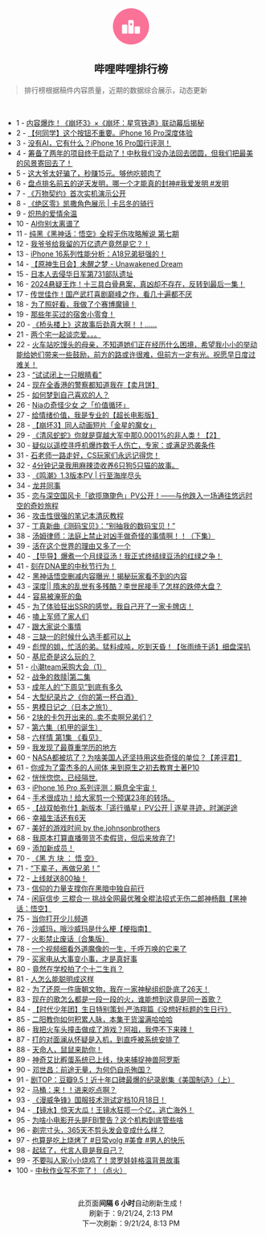 <div align="center">
    <img src="./assets/icon_rank.png" alt="logo" />
    <h2>哔哩哔哩排行榜</h>
</div>

> 排行榜根据稿件内容质量，近期的数据综合展示，动态更新

<br />

<ul><li><span>1 - <a href=https://www.bilibili.com/BV1YUtVeREs3>内容爆炸！《崩坏3》×《崩坏：星穹铁道》联动幕后揭秘</a></span></li><li><span>2 - <a href=https://www.bilibili.com/BV1zWtjezEAL>【何同学】这个按钮不重要。iPhone&nbsp;16&nbsp;Pro深度体验</a></span></li><li><span>3 - <a href=https://www.bilibili.com/BV1yXtjeSEDZ>没有AI，它有什么？iPhone&nbsp;16&nbsp;Pro国行评测！</a></span></li><li><span>4 - <a href=https://www.bilibili.com/BV1SYtYeqEMT>筹备了两年的项目终于启动了！中秋我们没办法回去团圆，但我们把最美的风景寄回去了！</a></span></li><li><span>5 - <a href=https://www.bilibili.com/BV1RutLeFEwn>这大爷太好骗了，秒赚15元。够他吃顿肉了</a></span></li><li><span>6 - <a href=https://www.bilibili.com/BV1bjtoeiE7N>盘点排名前五的逆天发明，哪一个才能真的封神#我爱发明&nbsp;#发明</a></span></li><li><span>7 - <a href=https://www.bilibili.com/BV1fwt7ekECF>《万物契约》首次实机演示公开</a></span></li><li><span>8 - <a href=https://www.bilibili.com/BV1ektXeAEcW>《绝区零》凯撒角色展示&nbsp;|&nbsp;卡吕冬的骑行</a></span></li><li><span>9 - <a href=https://www.bilibili.com/BV1HutWeAEvP>炽热的爱情余温</a></span></li><li><span>10 - <a href=https://www.bilibili.com/BV1RCteeUEAx>AI你别太离谱了</a></span></li><li><span>11 - <a href=https://www.bilibili.com/BV1jJtGedEkF>纯黑《黑神话：悟空》全程无伤攻略解说&nbsp;第七期</a></span></li><li><span>12 - <a href=https://www.bilibili.com/BV1G3tieJET7>我爷爷给我留的万亿遗产竟然是它？！</a></span></li><li><span>13 - <a href=https://www.bilibili.com/BV178tEeVEMD>iPhone&nbsp;16系列性能分析：A18兄弟挺强的！</a></span></li><li><span>14 - <a href=https://www.bilibili.com/BV1Xs4meLEWL>【原神生日会】未醒之梦&nbsp;-&nbsp;Unawakened&nbsp;Dream</a></span></li><li><span>15 - <a href=https://www.bilibili.com/BV1NktWe6ERE>日本人去侵华日军第731部队遗址</a></span></li><li><span>16 - <a href=https://www.bilibili.com/BV1SvtWe5EVg>2024悬疑王炸！十三具白骨悬案，真凶却不存在，反转到最后一集！</a></span></li><li><span>17 - <a href=https://www.bilibili.com/BV1pVtjejEkw>传世佳作！国产武打喜剧巅峰之作，看几十遍都不厌</a></span></li><li><span>18 - <a href=https://www.bilibili.com/BV1uutaePEyh>为了照好看，我做了个赛博魔镜！</a></span></li><li><span>19 - <a href=https://www.bilibili.com/BV16QtHeREnG>那些年买过的宿舍小零食！</a></span></li><li><span>20 - <a href=https://www.bilibili.com/BV1o1tLevELX>《桥头楼上》这故事后劲真大啊！！……</a></span></li><li><span>21 - <a href=https://www.bilibili.com/BV1QbtWeEEXL>两个宅一起谈恋爱。。。</a></span></li><li><span>22 - <a href=https://www.bilibili.com/BV1fRtYepEhu>火车站吃馒头的母亲，不知道她们正在经历什么困境，希望我小小的举动能给她们带来一些鼓励，前方的路或许很难，但前方一定有光。祝愿早日度过难关！</a></span></li><li><span>23 - <a href=https://www.bilibili.com/BV1MntieVEje>“试试闭上一只眼睛看”</a></span></li><li><span>24 - <a href=https://www.bilibili.com/BV1wztQejEpL>现在全香港的警察都知道我在【卖月饼】</a></span></li><li><span>25 - <a href=https://www.bilibili.com/BV1fg4meRE3U>如何梦到自己喜欢的人？</a></span></li><li><span>26 - <a href=https://www.bilibili.com/BV1fVtWebEiN>Niaの奇怪少女&nbsp;之「价值循环」</a></span></li><li><span>27 - <a href=https://www.bilibili.com/BV16cbceAEHz>给情绪价值，我是专业的【超长电影版】</a></span></li><li><span>28 - <a href=https://www.bilibili.com/BV1R849eKE8h>【崩坏3】同人动画短片「金星的魔女」</a></span></li><li><span>29 - <a href=https://www.bilibili.com/BV1PRtjeEEG9>《清风蛇蛇》你就是穿越大军中那0.0001%的非人类！【2】</a></span></li><li><span>30 - <a href=https://www.bilibili.com/BV1QVtLe4EQd>疑似以遥控寻呼机爆炸数千人伤亡，专家：或满足恐袭条件</a></span></li><li><span>31 - <a href=https://www.bilibili.com/BV1uCtjedELw>石老师一路走好，CS玩家们永远记得您！</a></span></li><li><span>32 - <a href=https://www.bilibili.com/BV1czbceMEKb>4分钟记录我用麻辣烫收养6只狗5只猫的故事。</a></span></li><li><span>33 - <a href=https://www.bilibili.com/BV1SJtfeGELi>《鸣潮》1.3版本PV&nbsp;|&nbsp;行至海岸尽头</a></span></li><li><span>34 - <a href=https://www.bilibili.com/BV1zEt5eNEbY>龙井同事</a></span></li><li><span>35 - <a href=https://www.bilibili.com/BV1yxtoe8E5c>恋与深空国风卡「欲揽旖旎色」PV公开！——与他跌入一场通往悠远时空的奇妙旅程</a></span></li><li><span>36 - <a href=https://www.bilibili.com/BV19mtie9ECb>攻击性很强的笔记本清灰教程</a></span></li><li><span>37 - <a href=https://www.bilibili.com/BV1eNtieWEZH>丁真新曲《测码宝贝》：“别抽我的数码宝贝！”</a></span></li><li><span>38 - <a href=https://www.bilibili.com/BV14athe8Emh>汤姆律师：法庭上禁止对凶手做奇怪的事情啊！！（下集）</a></span></li><li><span>39 - <a href=https://www.bilibili.com/BV1awtEeaEwJ>活在这个世界的理由又多了一个</a></span></li><li><span>40 - <a href=https://www.bilibili.com/BV1T9tXeREPV>【毕导】爆煮一个月绿豆汤！我正式终结绿豆汤的红绿之争！</a></span></li><li><span>41 - <a href=https://www.bilibili.com/BV1dNtse9En8>刻在DNA里的中秋节行为！</a></span></li><li><span>42 - <a href=https://www.bilibili.com/BV1WPtHeZEPW>黑神话悟空删减内容曝光！揭秘玩家看不到的内容</a></span></li><li><span>43 - <a href=https://www.bilibili.com/BV13ktEeNEoK>深度||&nbsp;隋末的乱世有多残酷？李世民接手了怎样的跌停大盘？</a></span></li><li><span>44 - <a href=https://www.bilibili.com/BV1UetHeTEs2>容易被淹死的鱼</a></span></li><li><span>45 - <a href=https://www.bilibili.com/BV1FgtHe9E6U>为了体验狂出SSR的感觉，我自己开了一家卡牌店！</a></span></li><li><span>46 - <a href=https://www.bilibili.com/BV1NKtWeKEBA>嗑上军师了家人们</a></span></li><li><span>47 - <a href=https://www.bilibili.com/BV1TXtneKEXp>跟大家说个事情</a></span></li><li><span>48 - <a href=https://www.bilibili.com/BV1uBt5eHExN>三缺一的时候什么选手都可以上</a></span></li><li><span>49 - <a href=https://www.bilibili.com/BV1TFtZeTE4M>彪悍的姐，忙活的弟。猛料成吨，吃到天昏！【张雨绮于适】细盘深扒</a></span></li><li><span>50 - <a href=https://www.bilibili.com/BV19ytpe7Eev>基尼奇是这么玩的？</a></span></li><li><span>51 - <a href=https://www.bilibili.com/BV1WstpeAED3>小潮team采购大会（1）</a></span></li><li><span>52 - <a href=https://www.bilibili.com/BV1RytVetEqB>战争的救赎|第二集</a></span></li><li><span>53 - <a href=https://www.bilibili.com/BV1xHtpeNEJA>成年人的“下周见”到底有多久</a></span></li><li><span>54 - <a href=https://www.bilibili.com/BV1zVtYeHEp2>大型纪录片之《你的第一杯白酒》</a></span></li><li><span>55 - <a href=https://www.bilibili.com/BV1GytnerEbm>男模日记之（日本之旅1）</a></span></li><li><span>56 - <a href=https://www.bilibili.com/BV1j1tse4EMK>2块的卡包开出来的..卖不卖啊兄弟们？</a></span></li><li><span>57 - <a href=https://www.bilibili.com/BV19htxedEYV>第六集（机甲的诞生）</a></span></li><li><span>58 - <a href=https://www.bilibili.com/BV1YptMeMEcV>六样情&nbsp;第1集&nbsp;《看见》</a></span></li><li><span>59 - <a href=https://www.bilibili.com/BV1NAtWeTEdW>我发现了最尊重学历的地方</a></span></li><li><span>60 - <a href=https://www.bilibili.com/BV1n8tpefEfV>NASA都被坑了？为啥美国人还坚持用这些奇怪的单位？【差评君】</a></span></li><li><span>61 - <a href=https://www.bilibili.com/BV1vwteemEpx>你成为了雷杰多的人间体&nbsp;来到原生之初去教育土著P10</a></span></li><li><span>62 - <a href=https://www.bilibili.com/BV1nJ4deQE9j>恍恍惚惚，已经隔世.</a></span></li><li><span>63 - <a href=https://www.bilibili.com/BV1pGt5euEyh>iPhone&nbsp;16&nbsp;Pro&nbsp;系列评测：瞬息全宇宙！</a></span></li><li><span>64 - <a href=https://www.bilibili.com/BV1eGbceREWA>手术很成功！给大家剪一个预谋23年的转场。</a></span></li><li><span>65 - <a href=https://www.bilibili.com/BV1git5eXECF>【战双帕弥什】新版本「遥行循星」PV公开&nbsp;|&nbsp;逐星寻迹，时渊逆途</a></span></li><li><span>66 - <a href=https://www.bilibili.com/BV1RJtHe2EWG>幸福生活还有6天</a></span></li><li><span>67 - <a href=https://www.bilibili.com/BV1vwt3eJEmv>美好的游戏时间&nbsp;by&nbsp;the.johnsonbrothers</a></span></li><li><span>68 - <a href=https://www.bilibili.com/BV1SJtLeWEtT>我原本打算直播带货不卖假货，但后来放弃了!</a></span></li><li><span>69 - <a href=https://www.bilibili.com/BV1RCteeUEHp>添加新成员！</a></span></li><li><span>70 - <a href=https://www.bilibili.com/BV1jptWeWENV>《黑&nbsp;方&nbsp;块&nbsp;：&nbsp;悟&nbsp;空》</a></span></li><li><span>71 - <a href=https://www.bilibili.com/BV1AytHehEc2>“下辈子，再做兄弟！”</a></span></li><li><span>72 - <a href=https://www.bilibili.com/BV1sBthexE8u>上线就送800抽！</a></span></li><li><span>73 - <a href=https://www.bilibili.com/BV1xPtWeiEs6>信仰的力量支撑你在黑暗中独自前行</a></span></li><li><span>74 - <a href=https://www.bilibili.com/BV15EtgeUEaD>闲庭信步&nbsp;三棍合一&nbsp;挑战全网最优雅全棍法招式无伤二郎神杨戬【黑神话：悟空】</a></span></li><li><span>75 - <a href=https://www.bilibili.com/BV1Q8tve7Eb3>当你打开少儿频道</a></span></li><li><span>76 - <a href=https://www.bilibili.com/BV18QtpeyEuM>沙威玛，哦沙威玛是什么梗【梗指南】</a></span></li><li><span>77 - <a href=https://www.bilibili.com/BV1mCtxe2EHJ>火影禁止废话（合集版）</a></span></li><li><span>78 - <a href=https://www.bilibili.com/BV1ARtjeEEo1>一个视频细看外道魔像的一生，千呼万唤的它来了</a></span></li><li><span>79 - <a href=https://www.bilibili.com/BV1dRtQeNEex>买家电从大事变小事，才是真好事</a></span></li><li><span>80 - <a href=https://www.bilibili.com/BV12WtserE5t>竟然在学校拍了个十二生肖？</a></span></li><li><span>81 - <a href=https://www.bilibili.com/BV1ZiteeWEM7>人怎么能聪明成这样</a></span></li><li><span>82 - <a href=https://www.bilibili.com/BV1titYevEzT>为了还原一件唐朝文物，我在一家神秘组织卧底了26天！</a></span></li><li><span>83 - <a href=https://www.bilibili.com/BV111tveTEjv>现在的歌怎么都是一段一段的火，谁能想到这竟是同一首歌？</a></span></li><li><span>84 - <a href=https://www.bilibili.com/BV1mktZeqEc4>【时代少年团】生日特别策划·严浩翔篇《没想好标题的生日行》</a></span></li><li><span>85 - <a href=https://www.bilibili.com/BV1JatpetEiW>二阳教你如何积累人脉，本集干货溜满哈哈哈</a></span></li><li><span>86 - <a href=https://www.bilibili.com/BV1L4t5efEwC>我把火车头撞击做成了游戏？阿祖，我停不下来辣！</a></span></li><li><span>87 - <a href=https://www.bilibili.com/BV1u4tQesE8V>打的对面澜从怀疑是入机，到直呼被系统安排了</a></span></li><li><span>88 - <a href=https://www.bilibili.com/BV1Fot5euEo4>天命人，鼠鼠来助你！</a></span></li><li><span>89 - <a href=https://www.bilibili.com/BV1jEtHeEENB>神奇艾比孵蛋系统已上线，快来捕捉神兽阿罗斯</a></span></li><li><span>90 - <a href=https://www.bilibili.com/BV13at5exEog>邓世昌：前途无量，为何仍自杀殉国？</a></span></li><li><span>91 - <a href=https://www.bilibili.com/BV1ePteejEy4>剧TOP：豆瓣9.5！近十年口碑最爆的纪录剧集《美国制造》（上）</a></span></li><li><span>92 - <a href=https://www.bilibili.com/BV1Mrt5eJEi8>马桶：来！！进来吃点啊？</a></span></li><li><span>93 - <a href=https://www.bilibili.com/BV1MXtneKEpz>《漫威争锋》国服技术测试定档10月18日！</a></span></li><li><span>94 - <a href=https://www.bilibili.com/BV16YtsevEfg>【镜水】惊天大瓜！王镜水狂揽一个亿，逃亡海外！</a></span></li><li><span>95 - <a href=https://www.bilibili.com/BV1bDtneqEBB>为啥小电影开头是FBI警告？这个机构到底管些啥</a></span></li><li><span>96 - <a href=https://www.bilibili.com/BV1ShtHeuERJ>剃完寸头，365天不剪头发会变成什么样？</a></span></li><li><span>97 - <a href=https://www.bilibili.com/BV1BitpeREY9>也算是吃上烧烤了&nbsp;#日常volg&nbsp;#美食&nbsp;#男人的快乐</a></span></li><li><span>98 - <a href=https://www.bilibili.com/BV1GBtjeFEAa>起猛了，代言人竟是我自己？</a></span></li><li><span>99 - <a href=https://www.bilibili.com/BV1RZtQeAET3>不要叫人家小小烧鸡了！灵罗娃娃格温背景故事</a></span></li><li><span>100 - <a href=https://www.bilibili.com/BV1uKt8ebEeC>中秋作业写不完了！（点火）</a></span></li></ul>

<br />

<p align=center>此页面<strong>间隔 6 小时</strong>自动刷新生成！<br>刷新于：9/21/24, 2:13 PM<br>下一次刷新：9/21/24, 8:13 PM</p>